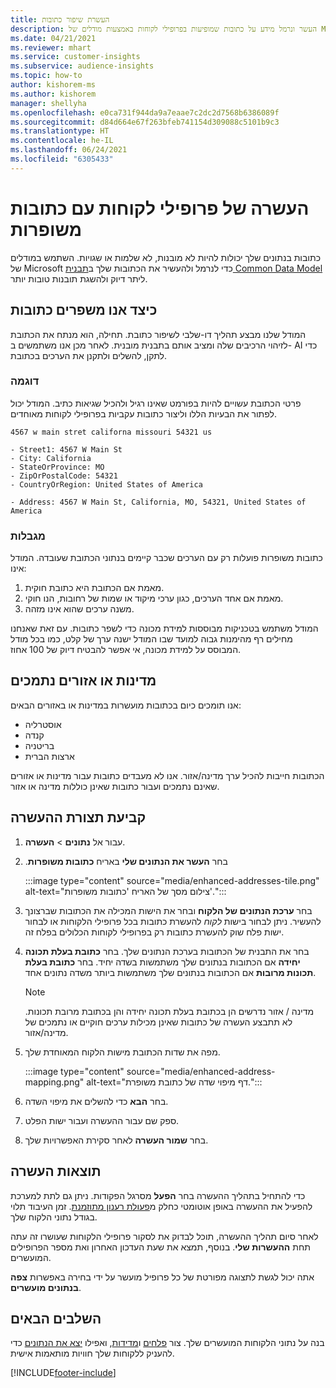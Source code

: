 ```yaml
---
title: העשרת שיפור כתובות
description: העשר ונרמל מידע על כתובות שמופיעות בפרופילי לקוחות באמצעות מודלים של Microsoft.
ms.date: 04/21/2021
ms.reviewer: mhart
ms.service: customer-insights
ms.subservice: audience-insights
ms.topic: how-to
author: kishorem-ms
ms.author: kishorem
manager: shellyha
ms.openlocfilehash: e0ca731f944da9a7eaae7c2dc2d7568b6386089f
ms.sourcegitcommit: d84d664e67f263bfeb741154d309088c5101b9c3
ms.translationtype: HT
ms.contentlocale: he-IL
ms.lasthandoff: 06/24/2021
ms.locfileid: "6305433"
---
```

# <a name="enrichment-of-customer-profiles-with-enhanced-addresses"></a>העשרה של פרופילי לקוחות עם כתובות משופרות

כתובות בנתונים שלך יכולות להיות לא מובנות, לא שלמות או שגויות. השתמש במודלים של Microsoft כדי לנרמל ולהעשיר את הכתובות שלך ב[תבנית Common Data Model](/common-data-model/schema/core/applicationcommon/address) ליתר דיוק ולהשגת תובנות טובות יותר.

## <a name="how-we-enhance-addresses"></a>כיצד אנו משפרים כתובות

המודל שלנו מבצע תהליך דו-שלבי לשיפור כתובת. תחילה, הוא מנתח את הכתובת לזיהוי הרכיבים שלה ומציב אותם בתבנית מובנית. לאחר מכן אנו משתמשים ב- AI כדי לתקן, להשלים ולתקנן את הערכים בכתובת.

### <a name="example"></a>דוגמה

פרטי הכתובת עשויים להיות בפורמט שאינו רגיל ולהכיל שגיאות כתיב. המודל יכול לפתור את הבעיות הללו וליצור כתובות עקביות בפרופילי לקוחות מאוחדים.

```Input
4567 w main stret californa missouri 54321 us
```

```Output
- Street1: 4567 W Main St
- City: California
- StateOrProvince: MO
- ZipOrPostalCode: 54321
- CountryOrRegion: United States of America

- Address: 4567 W Main St, California, MO, 54321, United States of America
```

### <a name="limitations"></a>מגבלות

כתובות משופרות פועלות רק עם הערכים שכבר קיימים בנתוני הכתובת שעובדה. המודל אינו: 

1. מאמת אם הכתובת היא כתובת חוקית.
2. מאמת אם אחד הערכים, כגון ערכי מיקוד או שמות של רחובות, הנו חוקי.
3. משנה ערכים שהוא אינו מזהה.

המודל משתמש בטכניקות מבוססות למידת מכונה כדי לשפר כתובות. עם זאת שאנחנו מחילים רף מהימנות גבוה למועד שבו המודל ישנה ערך של קלט, כמו בכל מודל המבוסס על למידת מכונה, אי אפשר להבטיח דיוק של 100 אחוז.

## <a name="supported-countries-or-regions"></a>מדינות או אזורים נתמכים

אנו תומכים כיום בכתובות מועשרות במדינות או באזורים הבאים: 

- אוסטרליה
- קנדה
- בריטניה
- ארצות הברית

הכתובות חייבות להכיל ערך מדינה/אזור. אנו לא מעבדים כתובות עבור מדינות או אזורים שאינם נתמכים ועבור כתובות שאינן כוללות מדינה או אזור.

## <a name="configure-the-enrichment"></a>קביעת תצורת ההעשרה

1. עבור אל **נתונים** > **העשרה**.

1. בחר **העשר את הנתונים שלי‬** באריח **‏‫כתובות משופרות**.

   :::image type="content" source="media/enhanced-addresses-tile.png" alt-text="צילום מסך של האריח 'כתובות משופרות'.":::

1. בחר **ערכת הנתונים של הלקוח** ובחר את הישות המכילה את הכתובות שברצונך להעשיר. ניתן לבחור בישות *לקוח* להעשרת כתובות בכל פרופילי הלקוחות או לבחור ישות פלח שוק להעשרת כתובות רק בפרופילי לקוחות הכלולים בפלח זה.

1. בחר את התבנית של הכתובות בערכת הנתונים שלך. בחר **כתובת בעלת תכונה יחידה** אם הכתובות בנתונים שלך משתמשות בשדה יחיד. בחר **כתובת בעלת תכונות מרובות** אם הכתובות בנתונים שלך משתמשות ביותר משדה נתונים אחד.

   > [!NOTE]
   > מדינה / אזור נדרשים הן בכתובת בעלת תכונה יחידה והן בכתובת מרובת תכונות. לא תתבצע העשרה של כתובות שאינן מכילות ערכים חוקיים או נתמכים של מדינה/אזור.

1.  מפה את שדות הכתובת מישות הלקוח המאוחדת שלך.

    :::image type="content" source="media/enhanced-address-mapping.png" alt-text="דף מיפוי שדה של כתובת משופרת.":::

1. בחר **הבא** כדי להשלים את מיפוי השדה.

1. ספק שם עבור ההעשרה ועבור ישות הפלט.

1. בחר **שמור העשרה** לאחר סקירת האפשרויות שלך.

## <a name="enrichment-results"></a>תוצאות העשרה

כדי להתחיל בתהליך ההעשרה בחר **הפעל** מסרגל הפקודות. ניתן גם לתת למערכת להפעיל את ההעשרה באופן אוטומטי כחלק מ[פעולת רענון מתוזמנת](system.md#schedule-tab). זמן העיבוד תלוי בגודל נתוני הלקוח שלך.

לאחר סיום תהליך ההעשרה, תוכל לבדוק את לסקור פרופילי הלקוחות שעושרו זה עתה תחת **ההעשרות שלי**. בנוסף, תמצא את שעת העדכון האחרון ואת מספר הפרופילים המועשרים.

אתה יכול לגשת לתצוגה מפורטת של כל פרופיל מועשר על ידי בחירה באפשרות **צפה בנתונים מועשרים**.

## <a name="next-steps"></a>השלבים הבאים

בנה על נתוני הלקוחות המועשרים שלך. צור [פלחים](segments.md) ו[מדידות](measures.md), ואפילו [יצא את הנתונים](export-destinations.md) כדי להעניק ללקוחות שלך חוויות מותאמות אישית.

[!INCLUDE[footer-include](../includes/footer-banner.md)]
